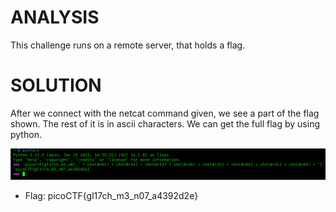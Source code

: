 # ANALYSIS
This challenge runs on a remote server, that holds a flag.  
  

# SOLUTION
After we connect with the netcat command given, we see a part of the flag shown. The rest of it is in ascii characters. We can get the full flag by using python.  
  

![](assets/solve.png)  
  

* Flag: picoCTF{gl17ch_m3_n07_a4392d2e}